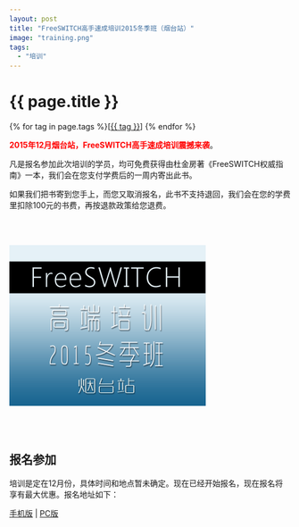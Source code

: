 ```yaml
---
layout: post
title: "FreeSWITCH高手速成培训2015冬季班（烟台站）"
image: "training.png"
tags:
  - "培训"
---
```


# {{ page.title }}

<div class="tags">
{% for tag in page.tags %}[<a class="tag" href="/tags.html#{{ tag }}">{{ tag }}</a>] {% endfor %}
</div>


<strong style="color:red">2015年12月烟台站，FreeSWITCH高手速成培训震撼来袭</strong>。


凡是报名参加此次培训的学员，均可免费获得由杜金房著《FreeSWITCH权威指南》一本，我们会在您支付学费后的一周内寄出此书。

如果我们把书寄到您手上，而您又取消报名，此书不支持退回，我们会在您的学费里扣除100元的书费，再按退款政策给您退费。

<br><br>

<img src="/images/training/freeswitch-t9.png">

<br><br>

## 报名参加

培训是定在12月份，具体时间和地点暂未确定。现在已经开始报名，现在报名将享有最大优惠。报名地址如下：

[手机版](http://wap.koudaitong.com/v2/showcase/goods?alias=i6ypaq4r) | [PC版](http://detail.koudaitong.com/show/goods?alias=i6ypaq4r&activity=) 


